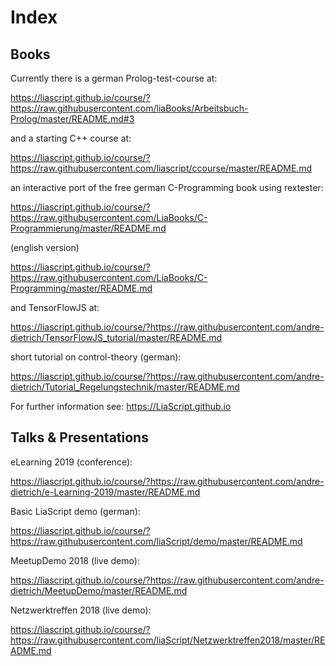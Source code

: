 <!--

author:   Andre Dietrich
email:    andre.dietrich@ovgu.de
version:  1.0.0
language: en
narrator: US English Female

-->

# Index


## Books

Currently there is a german Prolog-test-course at:

https://liascript.github.io/course/?https://raw.githubusercontent.com/liaBooks/Arbeitsbuch-Prolog/master/README.md#3

and a starting C++ course at:

https://liascript.github.io/course/?https://raw.githubusercontent.com/liascript/ccourse/master/README.md

an interactive port of the free german C-Programming book using rextester:

https://liascript.github.io/course/?https://raw.githubusercontent.com/LiaBooks/C-Programmierung/master/README.md

(english version) 

https://liascript.github.io/course/?https://raw.githubusercontent.com/LiaBooks/C-Programming/master/README.md

and TensorFlowJS at:

https://liascript.github.io/course/?https://raw.githubusercontent.com/andre-dietrich/TensorFlowJS_tutorial/master/README.md

short tutorial on control-theory (german):

https://liascript.github.io/course/?https://raw.githubusercontent.com/andre-dietrich/Tutorial_Regelungstechnik/master/README.md

For further information see: https://LiaScript.github.io

## Talks & Presentations

eLearning 2019 (conference):

https://liascript.github.io/course/?https://raw.githubusercontent.com/andre-dietrich/e-Learning-2019/master/README.md

Basic LiaScript demo (german):

https://liascript.github.io/course/?https://raw.githubusercontent.com/liaScript/demo/master/README.md

MeetupDemo 2018 (live demo):

https://liascript.github.io/course/?https://raw.githubusercontent.com/andre-dietrich/MeetupDemo/master/README.md

Netzwerktreffen 2018 (live demo):

https://liascript.github.io/course/?https://raw.githubusercontent.com/liaScript/Netzwerktreffen2018/master/README.md
